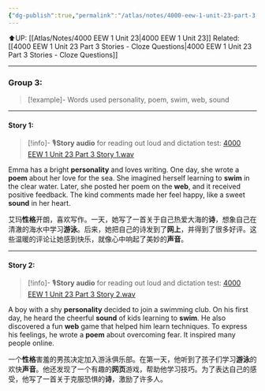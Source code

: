 ```yaml
---
{"dg-publish":true,"permalink":"/atlas/notes/4000-eew-1-unit-23-part-3-stories/"}
---
```


⬆️UP: [[Atlas/Notes/4000 EEW 1 Unit 23\|4000 EEW 1 Unit 23]]
Related: [[4000 EEW 1 Unit 23 Part 3 Stories - Cloze Questions\|4000 EEW 1 Unit 23 Part 3 Stories - Cloze Questions]]

---
### Group 3:

> [!example]- Words used
> personality, poem, swim, web, sound

---
#### Story 1:

> [!info]- 🎙️**Story audio** for reading out loud and dictation test: [4000 EEW 1 Unit 23 Part 3 Story 1.wav](https://drive.google.com/file/d/1BV0OAqpKXO1VCTIJxho--_wBjIvxZC8p/view?usp=drive_link)

Emma has a bright **personality** and loves writing. One day, she wrote a **poem** about her love for the sea. She imagined herself learning to **swim** in the clear water. Later, she posted her poem on the **web**, and it received positive feedback. The kind comments made her feel happy, like a sweet **sound** in her heart.  

艾玛**性格**开朗，喜欢写作。一天，她写了一首关于自己热爱大海的**诗**，想象自己在清澈的海水中学习**游泳**。后来，她把自己的诗发到了**网上**，并得到了很多好评。这些温暖的评论让她感到快乐，就像心中响起了美妙的**声音**。

---
#### Story 2:

> [!info]- 🎙️**Story audio** for reading out loud and dictation test: [4000 EEW 1 Unit 23 Part 3 Story 2.wav](https://drive.google.com/file/d/1IyrCig9bTRf0WrkFl3YmnNiRHYePH37o/view?usp=drive_link)

A boy with a shy **personality** decided to join a swimming club. On his first day, he heard the cheerful **sound** of kids learning to **swim**. He also discovered a fun **web** game that helped him learn techniques. To express his feelings, he wrote a **poem** about overcoming fear. It inspired many people online.  

一个**性格**害羞的男孩决定加入游泳俱乐部。在第一天，他听到了孩子们学习**游泳**的欢快**声音**。他还发现了一个有趣的**网页**游戏，帮助他学习技巧。为了表达自己的感受，他写了一首关于克服恐惧的**诗**，激励了许多人。